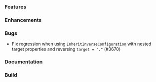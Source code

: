 ### Features

### Enhancements

### Bugs

* Fix regression when using `InheritInverseConfiguration` with nested target properties and reversing `target = "."` (#3670)

### Documentation

### Build

